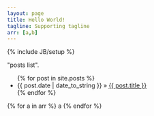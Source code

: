 ```yaml
---
layout: page
title: Hello World!
tagline: Supporting tagline
arr: [a,b]
---
```

{% include JB/setup %}


"posts list".

<ul class="posts">
  {% for post in site.posts %}
    <li><span>{{ post.date | date_to_string }}</span> &raquo; <a href="{{ BASE_PATH }}{{ post.url }}">{{ post.title }}</a></li>
  {% endfor %}
</ul>
{% for a in arr %}
	a
{% endfor %}



